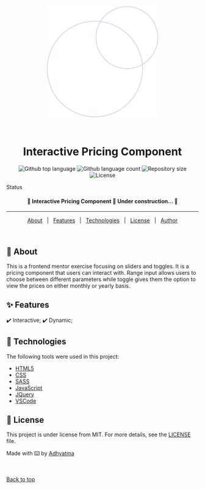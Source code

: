 <div align="center" id="top"> 
  <img src="images/pattern-circles.svg" alt="Interactive Pricing Component" />

  &#xa0;
</div>

<h1 align="center">Interactive Pricing Component</h1>

<p align="center">
  <img alt="Github top language" src="https://img.shields.io/github/languages/top/r00kieAd/interactive-pricing-component?color=56BEB8">

  <img alt="Github language count" src="https://img.shields.io/github/languages/count/r00kieAd/interactive-pricing-component?color=56BEB8">

  <img alt="Repository size" src="https://img.shields.io/github/repo-size/r00kieAd/interactive-pricing-component?color=56BEB8">

  <img alt="License" src="https://img.shields.io/github/license/r00kieAd/interactive-pricing-component?color=56BEB8">
</p>

Status

<h4 align="center"> 
	🚧  Interactive Pricing Component 🚀 Under construction...  🚧
</h4> 

<hr>

<p align="center">
  <a href="#dart-about">About</a> &#xa0; | &#xa0; 
  <a href="#sparkles-features">Features</a> &#xa0; | &#xa0;
  <a href="#rocket-technologies">Technologies</a> &#xa0; | &#xa0;
  <a href="#memo-license">License</a> &#xa0; | &#xa0;
  <a href="https://github.com/r00kieAd" target="_blank">Author</a>
</p>

<br>

## :dart: About ##

This is a frontend mentor exercise focusing on sliders and toggles. It is a pricing component that users can interact with. Range input allows users to choose between different parameters while toggle gives them the option to view the prices on either monthly or yearly basis.

## :sparkles: Features ##

:heavy_check_mark: Interactive;
:heavy_check_mark: Dynamic;

## :rocket: Technologies ##

The following tools were used in this project:

- [HTML5](https://www.w3schools.com/html/default.asp)
- [CSS](https://www.w3schools.com/css/default.asp)
- [SASS](https://www.w3schools.com/sass/default.asp)
- [JavaScript](https://www.w3schools.com/js/default.asp)
- [JQuery](https://www.w3schools.com/jquery/default.asp)
- [VSCode](https://code.visualstudio.com/)

## :memo: License ##

This project is under license from MIT. For more details, see the [LICENSE](LICENSE) file.


Made with :keyboard: by <a href="https://github.com/{{YOUR_GITHUB_USERNAME}}" target="_blank">Adhyatma</a>

&#xa0;

<a href="#top">Back to top</a>
